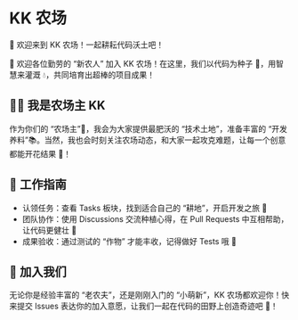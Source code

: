 # KK 农场

🌾 欢迎来到 KK 农场！一起耕耘代码沃土吧！

🎉 欢迎各位勤劳的 “新农人” 加入 KK 农场！在这里，我们以代码为种子 🌱，用智慧来灌溉 💧，共同培育出超棒的项目成果！

## 🧑‍🌾 我是农场主 KK

作为你们的 “农场主”👒，我会为大家提供最肥沃的 “技术土地”，准备丰富的 “开发养料”📚。当然，我也会时刻关注农场动态，和大家一起攻克难题，让每一个创意都能开花结果 🌼！

## 🚜 工作指南

- 认领任务：查看 Tasks 板块，找到适合自己的 “耕地”，开启开发之旅 🚀
- 团队协作：使用 Discussions 交流种植心得，在 Pull Requests 中互相帮助，让代码更健壮 💪
- 成果验收：通过测试的 “作物” 才能丰收，记得做好 Tests 哦 🧪

## 🌟 加入我们

无论你是经验丰富的 “老农夫”，还是刚刚入门的 “小萌新”，KK 农场都欢迎你！快来提交 Issues 表达你的加入意愿，让我们一起在代码的田野上创造奇迹吧 🌌！
